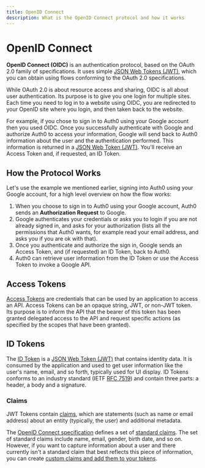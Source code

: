 ```yaml
---
title: OpenID Connect
description: What is the OpenID Connect protocol and how it works
---
```

# OpenID Connect

**OpenID Connect (OIDC)** is an authentication protocol, based on the OAuth 2.0 family of specifications. It uses simple [JSON Web Tokens (JWT)](/jwt), which you can obtain using flows conforming to the OAuth 2.0 specifications.

While OAuth 2.0 is about resource access and sharing, OIDC is all about user authentication. Its purpose is to give you one login for multiple sites. Each time you need to log in to a website using OIDC, you are redirected to your OpenID site where you login, and then taken back to the website.

For example, if you chose to sign in to Auth0 using your Google account then you used OIDC. Once you successfully authenticate with Google and authorize Auth0 to access your information, Google will send back to Auth0 information about the user and the authentication performed. This information is returned in a [JSON Web Token (JWT)](/jwt). You'll receive an Access Token and, if requested, an ID Token.

## How the Protocol Works

Let's use the example we mentioned earlier, signing into Auth0 using your Google account, for a high level overview on how the flow works:

1. When you choose to sign in to Auth0 using your Google account, Auth0 sends an **Authorization Request** to Google.
1. Google authenticates your credentials or asks you to login if you are not already signed in, and asks for your authorization (lists all the permissions that Auth0 wants, for example read your email address, and asks you if you are ok with that).
1. Once you authenticate and authorize the sign in, Google sends an Access Token, and (if requested) an ID Token, back to Auth0.
1. Auth0 can retrieve user information from the ID Token or use the Access Token to invoke a Google API.

## Access Tokens

[Access Tokens](/tokens/access-token) are credentials that can be used by an application to access an API. Access Tokens can be an opaque string, JWT, or non-JWT token. Its purpose is to inform the API that the bearer of this token has been granted delegated access to the API and request specific actions (as specified by the scopes that have been granted).

## ID Tokens

The [ID Token](/tokens/id_token) is a [JSON Web Token (JWT)](/jwt) that contains identity data. It is consumed by the application and used to get user information like the user's name, email, and so forth, typically used for UI display. ID Tokens conforms to an industry standard (IETF [RFC 7519](https://tools.ietf.org/html/rfc7519)) and contain three parts: a header, a body and a signature.

### Claims

JWT Tokens contain [claims](/jwt#payload), which are statements (such as name or email address) about an entity (typically, the user) and additional metadata.

The [OpenID Connect specification](https://openid.net/specs/openid-connect-core-1_0.html) defines a set of [standard claims](https://openid.net/specs/openid-connect-core-1_0.html#StandardClaims). The set of standard claims include name, email, gender, birth date, and so on. However, if you want to capture information about a user and there currently isn't a standard claim that best reflects this piece of information, you can create [custom claims and add them to your tokens](/tokens/id-token#add-custom-claims).

